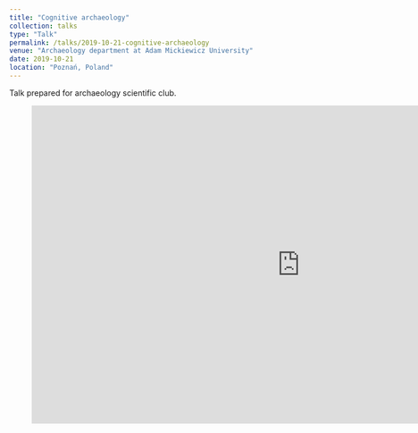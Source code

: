 ```yaml
---
title: "Cognitive archaeology"
collection: talks
type: "Talk"
permalink: /talks/2019-10-21-cognitive-archaeology
venue: "Archaeology department at Adam Mickiewicz University"
date: 2019-10-21
location: "Poznań, Poland"
---
```


Talk prepared for archaeology scientific club.

<figure class="video_container">
<iframe src="https://stakar.github.io/files/Archeo_presentation.pdf" frameborder="0" width="960" height="569" allowfullscreen="true" mozallowfullscreen="true" webkitallowfullscreen="true"></iframe>
</figure>
